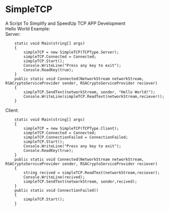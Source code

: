 # SimpleTCP<br>
A Script To Simplify and SpeedUp TCP APP Development<br>
Hello World Example:<br>
Server:<br>

        static void Main(string[] args)
        {
            simpleTCP = new SimpleTCP(TCPType.Server);
            simpleTCP.Connected = Connected;
            simpleTCP.Start();
            Console.WriteLine("Press any key to exit");
            Console.ReadKey(true);
        }
        public static void Connected(NetworkStream networkStream, RSACryptoServiceProvider sender, RSACryptoServiceProvider reciever)
        {
            simpleTCP.SendText(networkStream, sender, "Hello World!");
            Console.WriteLine(simpleTCP.ReadText(networkStream,reciever));
        }
    
Client:<br>

        static void Main(string[] args)
        {
            simpleTCP = new SimpleTCP(TCPType.Client);
            simpleTCP.Connected = Connected;
            simpleTCP.ConnectionFailed = ConnectionFailed;
            simpleTCP.Start();
            Console.WriteLine("Press any key to exit");
            Console.ReadKey(true);
        }
        public static void Connected(NetworkStream networkStream, RSACryptoServiceProvider sender, RSACryptoServiceProvider reciever)
        {
            string recived = simpleTCP.ReadText(networkStream,reciever);
            Console.WriteLine(recived);
            simpleTCP.SendText(networkStream, sender,recived);
        }
        public static void ConnectionFailed()
        {
            simpleTCP.Start();
        }

